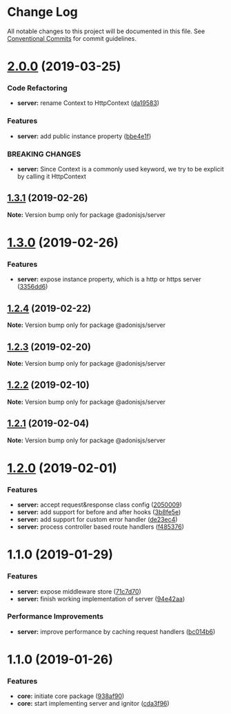 # Change Log

All notable changes to this project will be documented in this file.
See [Conventional Commits](https://conventionalcommits.org) for commit guidelines.

# [2.0.0](https://github.com/adonisjs/adonis-framework/tree/master/packages/server/compare/@adonisjs/server@1.3.1...@adonisjs/server@2.0.0) (2019-03-25)


### Code Refactoring

* **server:** rename Context to HttpContext ([da19583](https://github.com/adonisjs/adonis-framework/tree/master/packages/server/commit/da19583))


### Features

* **server:** add public instance property ([bbe4e1f](https://github.com/adonisjs/adonis-framework/tree/master/packages/server/commit/bbe4e1f))


### BREAKING CHANGES

* **server:** Since Context is a commonly used keyword, we
try to be explicit by calling it HttpContext





## [1.3.1](https://github.com/adonisjs/adonis-framework/tree/master/packages/server/compare/@adonisjs/server@1.3.0...@adonisjs/server@1.3.1) (2019-02-26)

**Note:** Version bump only for package @adonisjs/server





# [1.3.0](https://github.com/adonisjs/adonis-framework/tree/master/packages/server/compare/@adonisjs/server@1.2.4...@adonisjs/server@1.3.0) (2019-02-26)


### Features

* **server:** expose instance property, which is a http or https server ([3356dd6](https://github.com/adonisjs/adonis-framework/tree/master/packages/server/commit/3356dd6))





## [1.2.4](https://github.com/adonisjs/adonis-framework/tree/master/packages/server/compare/@adonisjs/server@1.2.3...@adonisjs/server@1.2.4) (2019-02-22)

**Note:** Version bump only for package @adonisjs/server





## [1.2.3](https://github.com/adonisjs/adonis-framework/tree/master/packages/server/compare/@adonisjs/server@1.2.2...@adonisjs/server@1.2.3) (2019-02-20)

**Note:** Version bump only for package @adonisjs/server





## [1.2.2](https://github.com/adonisjs/adonis-framework/tree/master/packages/server/compare/@adonisjs/server@1.2.1...@adonisjs/server@1.2.2) (2019-02-10)

**Note:** Version bump only for package @adonisjs/server





## [1.2.1](https://github.com/adonisjs/adonis-framework/tree/master/packages/server/compare/@adonisjs/server@1.2.0...@adonisjs/server@1.2.1) (2019-02-04)

**Note:** Version bump only for package @adonisjs/server





# [1.2.0](https://github.com/adonisjs/adonis-framework/tree/master/packages/server/compare/@adonisjs/server@1.1.0...@adonisjs/server@1.2.0) (2019-02-01)


### Features

* **server:** accept request&response class config ([2050009](https://github.com/adonisjs/adonis-framework/tree/master/packages/server/commit/2050009))
* **server:** add support for before and after hooks ([3b8fe5e](https://github.com/adonisjs/adonis-framework/tree/master/packages/server/commit/3b8fe5e))
* **server:** add support for custom error handler ([de23ec4](https://github.com/adonisjs/adonis-framework/tree/master/packages/server/commit/de23ec4))
* **server:** process controller based route handlers ([f485376](https://github.com/adonisjs/adonis-framework/tree/master/packages/server/commit/f485376))





# 1.1.0 (2019-01-29)


### Features

* **server:** expose middleware store ([71c7d70](https://github.com/adonisjs/adonis-framework/tree/master/packages/core/commit/71c7d70))
* **server:** finish working implementation of server ([94e42aa](https://github.com/adonisjs/adonis-framework/tree/master/packages/core/commit/94e42aa))


### Performance Improvements

* **server:** improve performance by caching request handlers ([bc014b6](https://github.com/adonisjs/adonis-framework/tree/master/packages/core/commit/bc014b6))





# 1.1.0 (2019-01-26)


### Features

* **core:** initiate core package ([938af90](https://github.com/adonisjs/adonis-framework/tree/master/packages/core/commit/938af90))
* **core:** start implementing server and ignitor ([cda3f96](https://github.com/adonisjs/adonis-framework/tree/master/packages/core/commit/cda3f96))
